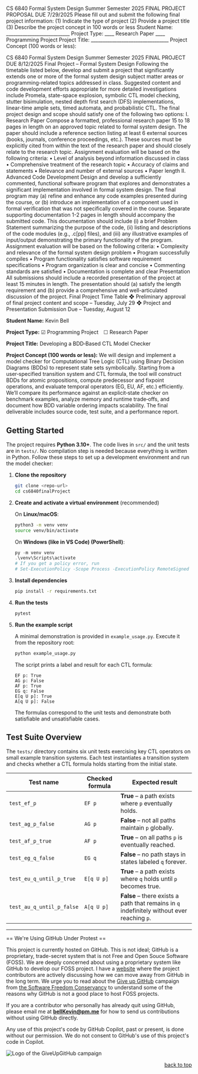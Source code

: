 <a name="readme-top"></a>

# 


CS 6840
Formal System Design
Summer Semester 2025
FINAL PROJECT PROPOSAL
DUE 7/29/2025
Please fill out and submit the following final project information:
(1) Indicate the type of project
(2) Provide a project title
(3) Describe the project concept in 100 words or less
Student Name: ___________________________
Project Type: ____ Research Paper ____ Programming Project
Project Title: _________________________________
Project Concept (100 words or less):




CS 6840
Formal System Design
Summer Semester 2025
FINAL PROJECT
DUE 8/12/2025
Final Project – Formal System Design
Following the timetable listed below, develop and submit a project that significantly extends one
or more of the formal system design subject matter areas or programming-related topics
addressed in class. Suggested content and code development efforts appropriate for more
detailed investigations include Promela, state-space explosion, symbolic CTL model checking,
stutter bisimulation, nested depth first search (DFS) implementations, linear-time ample sets,
timed automata, and probabilistic CTL.
The final project design and scope should satisfy one of the following two options:
I. Research Paper
Compose a formatted, professional research paper 15 to 18 pages in length on an approved topic
related to formal system design. The paper should include a reference section listing at least 6
external sources (books, journals, conference proceedings, etc.). These sources must be
explicitly cited from within the text of the research paper and should closely relate to the
research topic.
Assignment evaluation will be based on the following criteria:
• Level of analysis beyond information discussed in class
• Comprehensive treatment of the research topic
• Accuracy of claims and statements
• Relevance and number of external sources
• Paper length
II. Advanced Code Development
Design and develop a sufficiently commented, functional software program that explores and
demonstrates a significant implementation involved in formal system design. The final program
may (a) refine and enhance any code examples presented during the course, or (b) introduce an
implementation of a component used in formal verification that was not specifically covered in
the course. Separate supporting documentation 1-2 pages in length should accompany the
submitted code. This documentation should include (i) a brief Problem Statement summarizing
the purpose of the code, (ii) listing and descriptions of the code modules (e.g., .c[pp] files), and
(iii) any illustrative examples of input/output demonstrating the primary functionality of the
program.
Assignment evaluation will be based on the following criteria:
• Complexity and relevance of the formal system design problem
• Program successfully compiles
• Program functionality satisfies software requirement specifications
• Program organization is clear and concise
• Commenting standards are satisfied
• Documentation is complete and clear
Presentation
All submissions should include a recorded presentation of the project at least 15 minutes in
length. The presentation should (a) satisfy the length requirement and (b) provide a
comprehensive and well-articulated discussion of the project.
Final Project Time Table
❖ Preliminary approval of final project content and scope – Tuesday, July 29
❖ Project and Presentation Submission Due – Tuesday, August 12




**Student Name:** Kevin Bell

**Project Type:** ☑ Programming Project ☐ Research Paper

**Project Title:** Developing a BDD‑Based CTL Model Checker

**Project Concept (100 words or less):**
We will design and implement a model checker for Computational Tree Logic (CTL) using Binary Decision Diagrams (BDDs) to represent state sets symbolically. Starting from a user‑specified transition system and CTL formula, the tool will construct BDDs for atomic propositions, compute predecessor and fixpoint operations, and evaluate temporal operators (EG, EU, AF, etc.) efficiently. We’ll compare its performance against an explicit‑state checker on benchmark examples, analyze memory and runtime trade‑offs, and document how BDD variable ordering impacts scalability. The final deliverable includes source code, test suite, and a performance report.


## Getting Started

The project requires **Python 3.10+**. The code lives in `src/` and the unit tests are in `tests/`. No compilation step is needed because everything is written in Python. Follow these steps to set up a development environment and run the model checker:

1. **Clone the repository**

   ```bash
   git clone <repo-url>
   cd cs6840finalProject
   ```

2. **Create and activate a virtual environment** (recommended)

   On **Linux/macOS**:

   ```bash
   python3 -m venv venv
   source venv/bin/activate
   ```

   On **Windows (like in VS Code) (PowerShell)**:

   ```powershell
   py -m venv venv
   .\venv\Scripts\activate
   # If you get a policy error, run
   # Set-ExecutionPolicy -Scope Process -ExecutionPolicy RemoteSigned
   ```

3. **Install dependencies**

   ```bash
   pip install -r requirements.txt
   ```

4. **Run the tests**

   ```bash
   pytest
   ```

5. **Run the example script**

   A minimal demonstration is provided in `example_usage.py`.
   Execute it from the repository root:

   ```bash
   python example_usage.py
   ```


   The script prints a label and result for each CTL formula:

   ```
   EF p: True
   AG p: False
   AF p: True
   EG q: False
   E[q U p]: True
   A[q U p]: False
   ```

   The formulas correspond to the unit tests and demonstrate both
   satisfiable and unsatisfiable cases.



## Test Suite Overview

The `tests/` directory contains six unit tests exercising key CTL operators on
small example transition systems. Each test instantiates a transition system and
checks whether a CTL formula holds starting from the initial state.

| Test name | Checked formula | Expected result |
|-----------|-----------------|-----------------|
| `test_ef_p` | `EF p` | **True** – a path exists where `p` eventually holds. |
| `test_ag_p_false` | `AG p` | **False** – not all paths maintain `p` globally. |
| `test_af_p_true` | `AF p` | **True** – on all paths `p` is eventually reached. |
| `test_eg_q_false` | `EG q` | **False** – no path stays in states labeled `q` forever. |
| `test_eu_q_until_p_true` | `E[q U p]` | **True** – a path exists where `q` holds until `p` becomes true. |
| `test_au_q_until_p_false` | `A[q U p]` | **False** – there exists a path that remains in `q` indefinitely without ever reaching `p`. |



--------------------------------------------------------------------------------------------------------------------------
== We're Using GitHub Under Protest ==

This project is currently hosted on GitHub.  This is not ideal; GitHub is a
proprietary, trade-secret system that is not Free and Open Souce Software
(FOSS).  We are deeply concerned about using a proprietary system like GitHub
to develop our FOSS project. I have a [website](https://bellKevin.me) where the
project contributors are actively discussing how we can move away from GitHub
in the long term.  We urge you to read about the [Give up GitHub](https://GiveUpGitHub.org) campaign 
from [the Software Freedom Conservancy](https://sfconservancy.org) to understand some of the reasons why GitHub is not 
a good place to host FOSS projects.

If you are a contributor who personally has already quit using GitHub, please
email me at **bellKevin@pm.me** for how to send us contributions without
using GitHub directly.

Any use of this project's code by GitHub Copilot, past or present, is done
without our permission.  We do not consent to GitHub's use of this project's
code in Copilot.

![Logo of the GiveUpGitHub campaign](https://sfconservancy.org/img/GiveUpGitHub.png)

<p align="right"><a href="#readme-top">back to top</a></p>
